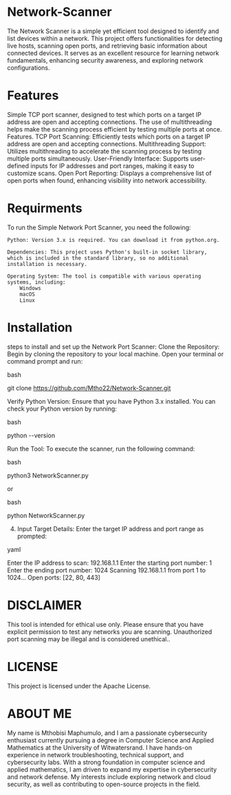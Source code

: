 # Network-Scanner
The Network Scanner is a simple yet efficient tool designed to identify and list devices within a network. This project offers functionalities for detecting live hosts, scanning open ports, and retrieving basic information about connected devices. It serves as an excellent resource for learning network fundamentals, enhancing security awareness, and exploring network configurations.


# Features
Simple TCP port scanner, designed to test which ports on a target IP address are open and accepting connections. The use of multithreading helps make the scanning process efficient by testing multiple ports at once.
Features.
  TCP Port Scanning: Efficiently tests which ports on a target IP address are open and accepting connections.
Multithreading Support: Utilizes multithreading to accelerate the scanning process by testing multiple ports simultaneously.
User-Friendly Interface: Supports user-defined inputs for IP addresses and port ranges, making it easy to customize scans.
Open Port Reporting: Displays a comprehensive list of open ports when found, enhancing visibility into network accessibility.

# Requirments
To run the Simple Network Port Scanner, you need the following:

    Python: Version 3.x is required. You can download it from python.org.

    Dependencies: This project uses Python's built-in socket library, which is included in the standard library, so no additional installation is necessary.

    Operating System: The tool is compatible with various operating systems, including:
        Windows
        macOS
        Linux

# Installation 
 steps to install and set up the  Network Port Scanner:
Clone the Repository:
Begin by cloning the repository to your local machine. Open your terminal or command prompt and run:

bash

git clone https://github.com/Mtho22/Network-Scanner.git

Verify Python Version:
Ensure that you have Python 3.x installed. You can check your Python version by running:

bash

python --version

Run the Tool:
To execute the scanner, run the following command:

bash

python3 NetworkScanner.py

or

bash

python NetworkScanner.py

4. Input Target Details:
Enter the target IP address and port range as prompted:

yaml

Enter the IP address to scan: 192.168.1.1
Enter the starting port number: 1
Enter the ending port number: 1024
Scanning 192.168.1.1 from port 1 to 1024...
Open ports: [22, 80, 443]


# DISCLAIMER 
This tool is intended for ethical use only. Please ensure that you have explicit permission to test any networks you are scanning. Unauthorized port scanning may be illegal and is considered unethical..

# LICENSE
This project is licensed under the Apache License.

# ABOUT ME 
My name is Mthobisi Maphumulo, and I am a passionate cybersecurity enthusiast currently pursuing a degree in Computer Science and Applied Mathematics at the University of Witwatersrand. I have hands-on experience in network troubleshooting, technical support, and cybersecurity labs. With a strong foundation in computer science and applied mathematics, I am driven to expand my expertise in cybersecurity and network defense. My interests include exploring network and cloud security, as well as contributing to open-source projects in the field.
